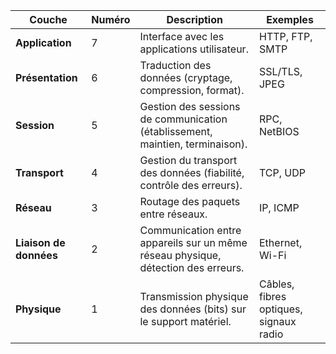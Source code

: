 | **Couche**        | **Numéro** | **Description**                                                                                     | **Exemples**                             |
|--------------------|------------|-----------------------------------------------------------------------------------------------------|------------------------------------------|
| **Application**    | 7          | Interface avec les applications utilisateur.                                                       | HTTP, FTP, SMTP                          |
| **Présentation**   | 6          | Traduction des données (cryptage, compression, format).                                            | SSL/TLS, JPEG                            |
| **Session**        | 5          | Gestion des sessions de communication (établissement, maintien, terminaison).                     | RPC, NetBIOS                             |
| **Transport**      | 4          | Gestion du transport des données (fiabilité, contrôle des erreurs).                               | TCP, UDP                                 |
| **Réseau**         | 3          | Routage des paquets entre réseaux.                                                                | IP, ICMP                                 |
| **Liaison de données** | 2       | Communication entre appareils sur un même réseau physique, détection des erreurs.                 | Ethernet, Wi-Fi                          |
| **Physique**       | 1          | Transmission physique des données (bits) sur le support matériel.                                 | Câbles, fibres optiques, signaux radio   |
